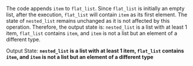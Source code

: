 The code appends `item` to `flat_list`. Since `flat_list` is initially an empty list, after the execution, `flat_list` will contain `item` as its first element. The state of `nested_list` remains unchanged as it is not affected by this operation. Therefore, the output state is: `nested_list` is a list with at least 1 item, `flat_list` contains `item`, and `item` is not a list but an element of a different type.

Output State: **`nested_list` is a list with at least 1 item, `flat_list` contains `item`, and `item` is not a list but an element of a different type**